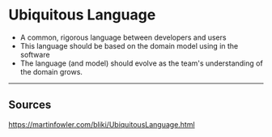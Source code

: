 # Ubiquitous Language
* A common, rigorous language between developers and users
* This language should be based on the domain model using in the software
* The language (and model) should evolve as the team's understanding of the domain grows.

<hr>

## Sources
https://martinfowler.com/bliki/UbiquitousLanguage.html
